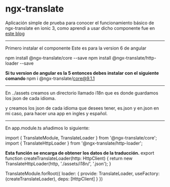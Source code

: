 ﻿# ngx-translate 
 
 Aplicación simple de prueba para conocer el funcionamiento básico de ngx-translate en ionic 3, como aprendi a usar dicho componente fue en <a href="https://blog.ng-classroom.com/blog/ionic2/ngx-translate/"> este blog </a>
 
<hr>

Primero instalar el componente
Este es para la version 6 de angular

npm install @ngx-translate/core --save
npm install @ngx-translate/http-loader --save

<strong> Si tu version de angular es la 5 entonces debes instalar con el siguiente comando </strong>
npm i @ngx-translate/core@9.1.1

<hr>

En ../assets creamos un directorio llamado i18n que es donde guardamos los json de cada idioma.

y creamos los json de cada idioma que desees tener, es.json y en.json en mi caso, para hacer una app en ingles y español.

<hr>

En app.module.ts añadimos lo siguiente:

import { TranslateModule, TranslateLoader } from '@ngx-translate/core';
import { TranslateHttpLoader } from '@ngx-translate/http-loader';


<strong> Esta función se encarga de obtener los datos de la traducción.</strong>
export function createTranslateLoader(http: HttpClient) {
  return new TranslateHttpLoader(http, './assets/i18n/', '.json');
}

TranslateModule.forRoot({
      loader: {
        provide: TranslateLoader,
        useFactory: (createTranslateLoader),
        deps: [HttpClient]
      }
    })
